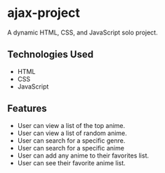 # ajax-project

A dynamic HTML, CSS, and JavaScript solo project.

## Technologies Used
* HTML
* CSS
* JavaScript

## Features
* User can view a list of the top anime.
* User can view a list of random anime.
* User can search for a specific genre.
* User can search for a specific anime
* User can add any anime to their favorites list.
* User can see their favorite anime list.
